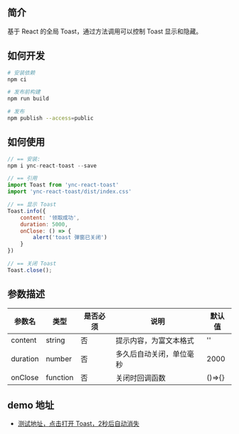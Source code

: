 ## 简介

基于 React 的全局 Toast，通过方法调用可以控制 Toast 显示和隐藏。

## 如何开发

```bash
# 安装依赖
npm ci

# 发布前构建
npm run build

# 发布
npm publish --access=public
```

## 如何使用

```js
// == 安装:  
npm i ync-react-toast --save

// == 引用
import Toast from 'ync-react-toast'
import 'ync-react-toast/dist/index.css'

// == 显示 Toast
Toast.info({
    content: '领取成功',
    duration: 5000,
    onClose: () => {
        alert('toast 弹窗已关闭')
    }
})

// == 关闭 Toast
Toast.close();
```

## 参数描述

| 参数名 | 类型  | 是否必须 | 说明  |  默认值 |
| --- | --- | ---- | --- | --- |
| content | string | 否 | 提示内容，为富文本格式 | '' |
| duration | number | 否 | 多久后自动关闭，单位毫秒 | 2000 |
| onClose | function | 否 | 关闭时回调函数 | ()=>{} |

## demo 地址

- [测试地址，点击打开 Toast，2秒后自动消失](https://answera.top/react/toast)
